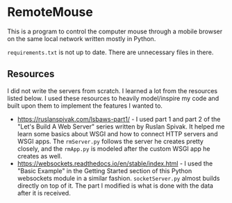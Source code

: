 # RemoteMouse

This is a program to control the computer mouse through a mobile browser on the same local network written mostly in Python.

`requirements.txt` is not up to date. There are unnecessary files in there.

## Resources

I did not write the servers from scratch. I learned a lot from the resources listed below. I used these resources to heavily model/inspire my code and built upon them to implement the features I wanted to.

- https://ruslanspivak.com/lsbaws-part1/ - I used part 1 and part 2 of the "Let's Build A Web Server" series written by Ruslan Spivak. It helped me learn some basics about WSGI and how to connect HTTP servers and WSGI apps. The `rmServer.py` follows the server he creates pretty closely, and the `rmApp.py` is modeled after the custom WSGI app he creates as well.
- https://websockets.readthedocs.io/en/stable/index.html - I used the "Basic Example" in the Getting Started section of this Python websockets module in a similar fashion. `socketServer.py` almost builds directly on top of it. The part I modified is what is done with the data after it is received.
